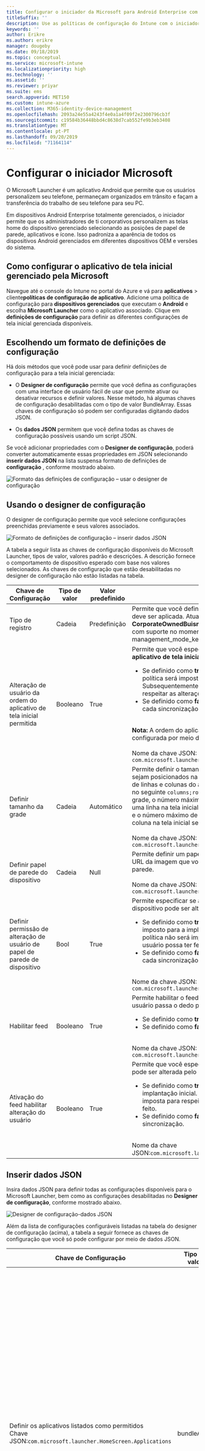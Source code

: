```yaml
---
title: Configurar o iniciador da Microsoft para Android Enterprise com o Intune
titleSuffix: ''
description: Use as políticas de configuração do Intune com o iniciador Microsoft.
keywords: ''
author: Erikre
ms.author: erikre
manager: dougeby
ms.date: 09/18/2019
ms.topic: conceptual
ms.service: microsoft-intune
ms.localizationpriority: high
ms.technology: ''
ms.assetid: ''
ms.reviewer: priyar
ms.suite: ems
search.appverid: MET150
ms.custom: intune-azure
ms.collection: M365-identity-device-management
ms.openlocfilehash: 2093a24e55a4243f4e0a1a4f09f2e2300796cb3f
ms.sourcegitcommit: c19584b36448bbd4c8638d7cab552fe9b3eb3408
ms.translationtype: MT
ms.contentlocale: pt-PT
ms.lasthandoff: 09/20/2019
ms.locfileid: "71164114"
---
```

# <a name="configure-microsoft-launcher"></a>Configurar o iniciador Microsoft

O Microsoft Launcher é um aplicativo Android que permite que os usuários personalizem seu telefone, permaneçam organizados em trânsito e façam a transferência do trabalho de seu telefone para seu PC. 

Em dispositivos Android Enterprise totalmente gerenciados, o iniciador permite que os administradores de ti corporativos personalizem as telas home do dispositivo gerenciado selecionando as posições de papel de parede, aplicativos e ícone. Isso padroniza a aparência de todos os dispositivos Android gerenciados em diferentes dispositivos OEM e versões do sistema. 

## <a name="how-to-configure-the-microsoft-managed-home-screen-app"></a>Como configurar o aplicativo de tela inicial gerenciado pela Microsoft 

Navegue até o console do Intune no portal do Azure e vá para **aplicativos** > cliente**políticas de configuração de aplicativo**. Adicione uma política de configuração para **dispositivos gerenciados** que executam o **Android** e escolha **Microsoft Launcher** como o aplicativo associado. Clique em **definições de configuração** para definir as diferentes configurações de tela inicial gerenciada disponíveis. 

## <a name="choosing-a-configuration-settings-format"></a>Escolhendo um formato de definições de configuração 

Há dois métodos que você pode usar para definir definições de configuração para a tela inicial gerenciada: 

- O **Designer de configuração** permite que você defina as configurações com uma interface de usuário fácil de usar que permite ativar ou desativar recursos e definir valores. Nesse método, há algumas chaves de configuração desabilitadas com o tipo de valor BundleArray. Essas chaves de configuração só podem ser configuradas digitando dados JSON. 

- Os **dados JSON** permitem que você defina todas as chaves de configuração possíveis usando um script JSON. 

Se você adicionar propriedades com o **Designer de configuração**, poderá converter automaticamente essas propriedades em JSON selecionando **inserir dados JSON** na lista suspensa formato de definições de **configuração** , conforme mostrado abaixo.

   ![Formato das definições de configuração – usar o designer de configuração](./media/configure-microsoft-launcher/configure-microsoft-launcher-01.png)

## <a name="using-configuration-designer"></a>Usando o designer de configuração

O designer de configuração permite que você selecione configurações preenchidas previamente e seus valores associados.

   ![Formato de definições de configuração – inserir dados JSON](./media/configure-microsoft-launcher/configure-microsoft-launcher-02.png)

A tabela a seguir lista as chaves de configuração disponíveis do Microsoft Launcher, tipos de valor, valores padrão e descrições. A descrição fornece o comportamento de dispositivo esperado com base nos valores selecionados. As chaves de configuração que estão desabilitadas no designer de configuração não estão listadas na tabela.

|    Chave de Configuração    |    Tipo de valor    |    Valor predefinido    |    Descrição     |
|---------------------------------------------------|------------------|---------------------|-------------------------------------------------------------------------------------------------------------------------------------------------------------------------------------------------------------------------------------------------------------------------------------------------------------------------------------------------------------------------------------------------------------------------------------------------------------------------------------------------------------------------------------------------------------------------------|
|    Tipo de registro    |    Cadeia     |    Predefinição    |    Permite que você defina o tipo de registro ao qual essa política deve ser aplicada. Atualmente, o valor **padrão** refere-se a **CorporateOwnedBuisnessOnly**. Não há outros tipos de registro com suporte no momento.        Nome da chave JSON: management_mode_key        |
|    Alteração de usuário da ordem do aplicativo de tela inicial permitida    |    Booleano    |    True    |    Permite que você especifique se a configuração de **pedido do aplicativo de tela inicial** pode ser alterada pelo usuário final.<ul><li>Se definido como **true**, a ordem do aplicativo definida na política será imposta somente para a implantação inicial. Subsequentemente, a política não será imposta para respeitar as alterações que o usuário possa ter feito.</li><li>Se definido como **false**, a ordem do aplicativo será imposta a cada sincronização.</li></ul><br>**Nota:** A ordem do aplicativo de tela inicial só pode ser configurada por meio do editor de JSON.<br><br>Nome da chave JSON:<br>`com.microsoft.launcher.HomeScreen.AppOrder.UserChangeAllowed`    |
|    Definir tamanho da grade    |    Cadeia    |    Automático    |    Permite definir o tamanho da grade para que os aplicativos sejam posicionados na tela inicial. Você pode definir o número de linhas e colunas do aplicativo para definir o tamanho da grade no seguinte `columns;rows`formato:. Se você definir o tamanho da grade, o número máximo de aplicativos que serão mostrados em uma linha na tela inicial será o número de linhas que você definiu e o número máximo de aplicativos que serão mostrados em uma coluna na tela inicial seria o número de colunas que você definiu.<br><br>        Nome da chave JSON:<br>`com.microsoft.launcher.HomeScreen.GridSize`    |
|    Definir papel de parede do dispositivo    |    Cadeia    |    Null    |    Permite definir um papel de parede de sua escolha digitando a URL da imagem que você deseja definir como um papel de parede.<br><br>Nome da chave JSON:<br>`com.microsoft.launcher.Wallpaper.URL`    |
|    Definir permissão de alteração de usuário de papel de parede de dispositivo    |    Bool    |    True    |    Permite especificar se a configuração definir papel de parede do dispositivo pode ser alterada pelo usuário final.<ul><li>Se definido como **true**, o papel de parede na política só será imposto para a implantação inicial. Subsequentemente, a política não será imposta para respeitar as alterações que o usuário possa ter feito.</li><li>Se definido como **false**, o papel de parede será aplicado a cada sincronização.</li></ul><br>Nome da chave JSON:<br>`com.microsoft.launcher.Wallpaper.URL.UserChangeAllowed`        |
|    Habilitar feed    |    Booleano    |    True    |    Permite habilitar o feed do iniciador no dispositivo quando o usuário passa o dedo para a direita na tela inicial.<ul><li>Se definido como **true**, o feed será habilitado.</li><li>Se definido como **false**, o feed será desabilitado.</li></ul><br>Nome da chave JSON:<br>`com.microsoft.launcher.Feed.Enabled`    |
|    Ativação do feed habilitar alteração do usuário    |    Booleano    |    True    |     Permite que você especifique se a configuração **habilitar feed** pode ser alterada pelo usuário final.<ul><li>Se definido como **true**, o feed só será imposto para a implantação inicial. Subsequentemente, a política não será imposta para respeitar as alterações que o usuário possa ter feito.</li><li>Se definido como **false**, o feed será aplicado a cada sincronização.</li></ul><br>Nome da chave JSON:`com.microsoft.launcher.Feed.Enabled.UserChangeAllowed`    |

## <a name="enter-json-data"></a>Inserir dados JSON

Insira dados JSON para definir todas as configurações disponíveis para o Microsoft Launcher, bem como as configurações desabilitadas no **Designer de configuração**, conforme mostrado abaixo.

   ![Designer de configuração-dados JSON](./media/configure-microsoft-launcher/configure-microsoft-launcher-03.png)

Além da lista de configurações configuráveis listadas na tabela do designer de configuração (acima), a tabela a seguir fornece as chaves de configuração que você só pode configurar por meio de dados JSON.

|    Chave de Configuração    |    Tipo de valor    |    Valor predefinido    |    Descrição     |
|----------------------------------------------------------------------------------------------------|-------------------|-------------------------------------------------------------------------------------|------------------------------------------------------------------------------------------------------------------------------------------------------------------------------------------------------------------------------------------------------------------------------------------------------------------------------------------------------------------------------------------------------------------------------------------------------------------------------------------------------------------------------------------------------------------------------------------------------------------------------------------------------------------------------------|
|    Definir os aplicativos listados como permitidos<br>Chave JSON:`com.microsoft.launcher.HomeScreen.Applications`    |    bundleArray    | Consulte: [Definir os aplicativos listados como permitidos](configure-microsoft-launcher.md#set-allow-listed-applications)</sup>    |    Permite que você defina o conjunto de aplicativos visíveis na tela inicial de entre os aplicativos instalados no dispositivo. Você pode definir os aplicativos inserindo o nome do pacote de aplicativo dos aplicativos que você gostaria de tornar visíveis, por exemplo, `com.android.settings` tornaria as configurações acessíveis na tela inicial. Os aplicativos que você permite-listar nesta seção já devem estar instalados no dispositivo para que fiquem visíveis na tela inicial.<p>Properties<ul><li>**Agrupa** O nome do pacote de aplicativos</li><li>**Classes** A atividade do aplicativo, que é específica para uma determinada página de aplicativo. Ele usará a página de aplicativo padrão se esse valor estiver vazio.</li></ul>      |
|    Ordem do aplicativo de tela inicial<br>Chave JSON:`com.microsoft.launcher.HomeScreen.AppOrder`    |    bundleArray    |    Consulte: [Ordem do aplicativo de tela inicial](configure-microsoft-launcher.md#home-screen-app-order)      |    Permite que você especifique a ordem do aplicativo na tela inicial.<p>Properties<br><ul><li>**Tipo:** O único tipo com suporte `application`é.</li><li>**Propostas** O ícone do aplicativo slot na tela inicial. Isso começa na posição 1 na parte superior esquerda e vai da esquerda para a direita, de cima para baixo.</li><li>**Agrupa** O nome do pacote de aplicativos.</li><li>**Classes** A atividade do aplicativo, que é específica para uma determinada página de aplicativo. A página de aplicativo padrão será usada se esse valor estiver vazio.</li></ul>    |

### <a name="set-allow-listed-applications"></a>Definir os aplicativos listados como permitidos

```JSON
{
    "key": "com.microsoft.launcher.HomeScreen.Applications",
    "valueBundleArray": 
    [
        {
            "managedProperty": [
                {
                    "key": "package",
                    "valueString": ""
                },
                {
                    "key": "class",
                    "valueString": ""
                }
            ]
        }
    ]
}
```

### <a name="home-screen-app-order"></a>Ordem do aplicativo de tela inicial

```JSON
{
    "key": "com.microsoft.launcher.HomeScreen.AppOrder",
    "valueBundleArray": 
    [
        {
            "managedProperty": [
                {
                    "key": "type",
                    "valueString": "application"
                },
                {
                    "key": "position",
                    "valueInteger": 0
                },
                {
                    "key": "package",
                    "valueString": ""
                },
                {
                    "key": "class",
                    "valueString": ""
                }
            ]
        }
    ]
}
```

Este é um exemplo de script JSON com todas as chaves de configuração disponíveis incluídas:

```JSON
{
    "kind": "androidenterprise#managedConfiguration", 
    "productId": "app:com.microsoft.launcher", 
    "managedProperty": [
        {
            "key": "management_mode_key", 
            "valueString": "Default"
        }, 
        {
            "key": "com.microsoft.launcher.Feed.Enable.UserChangeAllowed", 
            "valueBool": false
        }, 
        {
            "key": "com.microsoft.launcher.Feed.Enable", 
            "valueBool": true
        }, 
        {
            "key": "com.microsoft.launcher.Wallpaper.Url.UserChangeAllowed", 
            "valueBool": false
        }, 
        {
            "key": "com.microsoft.launcher.Wallpaper.Url", 
            "valueBool": "http://www.contoso.com/wallpaper.png"
        }, 
        {
            "key": "com.microsoft.launcher.HomeScreen.GridSize", 
            "valueString": "5;5"
        }, 
        {
            "key": "com.microsoft.launcher.HomeScreen.Applications", 
            "valueBundleArray": [
                {
                    "managedProperty": [
                        {
                            "key": "package", 
                            "valueString": "com.ups.mobile.android"
                        }, 
                        {
                            "key": "class", 
                            "valueString": ""
                        }
                    ]
                }, 
                {
                    "managedProperty": [
                        {
                            "key": "package", 
                            "valueString": "com.microsoft.teams"
                        }, 
                        {
                            "key": "class", 
                            "valueString": ""
                        }
                    ]
                }, 
                {
                    "managedProperty": [
                        {
                            "key": "package", 
                            "valueString": "com.microsoft.bing"
                        }, 
                        {
                            "key": "class", 
                            "valueString": ""
                        }
                    ]
                }
            ]
        }, 
        {
            "key": "com.microsoft.launcher.HomeScreen.AppOrder.UserChangeAllowed", 
            "valueBool": false
        }, 
        {
            "key": "com.microsoft.launcher.HomeScreen.AppOrder", 
            "valueBundleArray": [
                {
                    "managedProperty": [
                        {
                            "key": "type", 
                            "valueString": "application"
                        }, 
                        {
                            "key": "position", 
                            "valueInteger": 17
                        }, 
                        {
                            "key": "package", 
                            "valueString": "com.ups.mobile.android"
                        }, 
                        {
                            "key": "class", 
                            "valueString": ""
                        }
                    ]
                }, 
                {
                    "managedProperty": [
                        {
                            "key": "type", 
                            "valueString": "application"
                        }, 
                        {
                            "key": "position", 
                            "valueInteger": 18
                        }, 
                        {
                            "key": "package", 
                            "valueString": "com.microsoft.teams"
                        }, 
                        {
                            "key": "class", 
                            "valueString": ""
                        }
                    ]
                }, 
                {
                    "managedProperty": [
                        {
                            "key": "type", 
                            "valueString": "application"
                        }, 
                        {
                            "key": "position", 
                            "valueInteger": 19
                        }, 
                        {
                            "key": "package", 
                            "valueString": "com.microsoft.bing"
                        }, 
                        {
                            "key": "class", 
                            "valueString": ""
                        }
                    ]
                }
            ]
        }
    ]
}
```

## <a name="next-steps"></a>Passos seguintes

- Para obter mais informações sobre dispositivos Android Enterprise totalmente gerenciados, consulte [Configurar o registro do Intune do Android Enterprise gerenciar totalmente os dispositivos](android-fully-managed-enroll.md).




